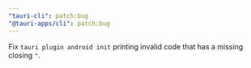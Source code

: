 ```yaml
---
"tauri-cli": patch:bug
"@tauri-apps/cli": patch:bug
---
```


Fix `tauri plugin android init` printing invalid code that has a missing closing `"`.